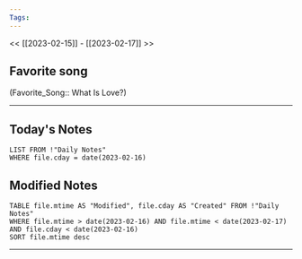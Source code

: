 ```yaml
---
Tags:
---
```

<< [[2023-02-15]] - [[2023-02-17]] >>
## Favorite song
(Favorite_Song:: What Is Love?)
___
## Today's Notes
```dataview
LIST FROM !"Daily Notes"
WHERE file.cday = date(2023-02-16)
```
## Modified Notes
```dataview
TABLE file.mtime AS "Modified", file.cday AS "Created" FROM !"Daily Notes" 
WHERE file.mtime > date(2023-02-16) AND file.mtime < date(2023-02-17) AND file.cday < date(2023-02-16)
SORT file.mtime desc
```
___

